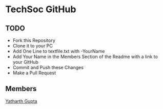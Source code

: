 # TechSoc GitHub

## TODO

- Fork this Repository
- Clone it to your PC
- Add One Line to textfile.txt with -YourName
- Add Your Name in the Members Section of the Readme with a link to your GitHub
- Commit and Push these Changes
- Make a Pull Request

## Members

[Yatharth Gupta](https://github.com/Warlord-K)
